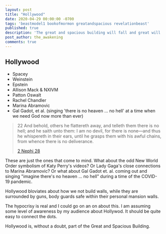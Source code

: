 ```yaml
---
layout: post
title: "Hollywood"
date: 2020-04-29 00:00:00 -0700
tags: 'beastmodel1 bookofmormon greatandspacious revelationbeast'
published: true
description: 'The great and spacious building will fall and great will be the fall thereof.'
post_author: the_awakening
comments: true
---
```


## Hollywood

* Spacey
* Weinstein
* Epstein
* Allison Mack & NXIVM
* Patton Oswalt
* Rachel Chandler
* Marina Abramovic
* Gal Gadot, et al. (singing 'there is no heaven ... no hell' at a time when we need God now more than ever)
> 22 And behold, others he flattereth away, and telleth them there is no hell; and he saith unto them: I am no devil, for there is none—and thus he whispereth in their ears, until he grasps them with his awful chains, from whence there is no deliverance.
> 
> [2 Nephi 28](https://www.churchofjesuschrist.org/study/scriptures/bofm/2-ne/28.22?lang=eng#p22)

These are just the ones that come to mind. What about the odd New World Order symbolism of Katy Perry's videos? Or Lady Gaga's close connections to Marina Abramovic? Or what about Gal Gadot et. al. coming out and singing "imagine there's no heaven ... no hell" during a time of the COVID-19 pandemic.

Hollywood bloviates about how we not build walls, while they are surrounded by guns, body guards safe within their personal mansion walls.

The hypocrisy is real and I could go on an on about this. I am assuming some level of awareness by my audience about Hollywod. It should be quite easy to connect the dots.

Hollywood is, without a doubt, part of the Great and Spacious Building.
